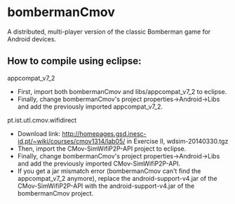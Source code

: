 bombermanCmov
=============

A distributed, multi-player version of the classic Bomberman game for Android devices.

How to compile using eclipse:
-----------------------------
appcompat_v7_2
- First, import both bombermanCmov and libs/appcompat_v7_2 to eclipse.
- Finally, change bombermanCmov's project properties->Android->Libs and add the previously imported appcompat_v7_2.

pt.ist.utl.cmov.wifidirect
- Download link: http://homepages.gsd.inesc-id.pt/~wiki/courses/cmov1314/lab05/ in Exercise II, wdsim-20140330.tgz
- Then, import the CMov-SimWifiP2P-API project to eclipse.
- Finally, change bombermanCmov's project properties->Android->Libs and add the previously imported CMov-SimWifiP2P-API.
- If you get a jar mismatch error (bombermanCmov can't find the appcompat_v7_2 anymore), replace the android-support-v4.jar of the CMov-SimWifiP2P-API with the android-support-v4.jar of the bombermanCmov project.
